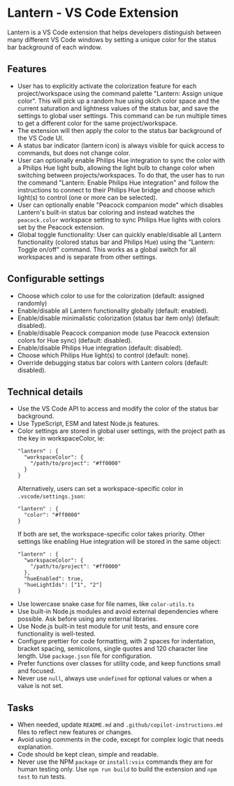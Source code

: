 # Lantern - VS Code Extension

Lantern is a VS Code extension that helps developers distinguish between many different VS Code windows by setting a unique color for the status bar background of each window.

## Features

- User has to explicitly activate the colorization feature for each project/workspace using the command palette "Lantern: Assign unique color". This will pick up a random hue using oklch color space and the current saturation and lightness values of the status bar, and save the settings to global user settings. This command can be run multiple times to get a different color for the same project/workspace.
- The extension will then apply the color to the status bar background of the VS Code UI.
- A status bar indicator (lantern icon) is always visible for quick access to commands, but does not change color.
- User can optionally enable Philips Hue integration to sync the color with a Philips Hue light bulb, allowing the light bulb to change color when switching between projects/workspaces. To do that, the user has to run the command "Lantern: Enable Philips Hue integration" and follow the instructions to connect to their Philips Hue bridge and choose which light(s) to control (one or more can be selected).
- User can optionally enable "Peacock companion mode" which disables Lantern's built-in status bar coloring and instead watches the `peacock.color` workspace setting to sync Philips Hue lights with colors set by the Peacock extension.
- Global toggle functionality: User can quickly enable/disable all Lantern functionality (colored status bar and Philips Hue) using the "Lantern: Toggle on/off" command. This works as a global switch for all workspaces and is separate from other settings.

## Configurable settings

- Choose which color to use for the colorization (default: assigned randomly)
- Enable/disable all Lantern functionality globally (default: enabled).
- Enable/disable minimalistic colorization (status bar item only) (default: disabled).
- Enable/disable Peacock companion mode (use Peacock extension colors for Hue sync) (default: disabled).
- Enable/disable Philips Hue integration (default: disabled).
- Choose which Philips Hue light(s) to control (default: none).
- Override debugging status bar colors with Lantern colors (default: disabled).

## Technical details

- Use the VS Code API to access and modify the color of the status bar background.
- Use TypeScript, ESM and latest Node.js features.
- Color settings are stored in global user settings, with the project path as the key in workspaceColor, ie:
  ```
  "lantern" : {
    "workspaceColor": {
      "/path/to/project": "#ff0000"
    }
  }
  ```
  Alternatively, users can set a workspace-specific color in `.vscode/settings.json`:
  ```
  "lantern" : {
    "color": "#ff0000"
  }
  ```
  If both are set, the workspace-specific color takes priority.
  Other settings like enabling Hue integration will be stored in the same object:
  ```
  "lantern" : {
    "workspaceColor": {
      "/path/to/project": "#ff0000"
    },
    "hueEnabled": true,
    "hueLightIds": ["1", "2"]
  }
  ```
- Use lowercase snake case for file names, like `color-utils.ts`
- Use built-in Node.js modules and avoid external dependencies where possible. Ask before using any external libraries.
- Use Node.js built-in test module for unit tests, and ensure core functionality is well-tested.
- Configure prettier for code formatting, with 2 spaces for indentation, bracket spacing, semicolons, single quotes and 120 character line length. Use `package.json` file for configuration.
- Prefer functions over classes for utility code, and keep functions small and focused.
- Never use `null`, always use `undefined` for optional values or when a value is not set.

## Tasks

- When needed, update `README.md` and `.github/copilot-instructions.md` files to reflect new features or changes.
- Avoid using comments in the code, except for complex logic that needs explanation.
- Code should be kept clean, simple and readable.
- Never use the NPM `package` or `install:vsix` commands they are for human testing only. Use `npm run build` to build the extension and `npm test` to run tests.
